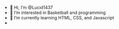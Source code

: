 - 👋 Hi, I’m @Lucid1437
- 👀 I’m interested in Basketball and programming
- 🌱 I’m currently learning HTML, CSS, and Javascript
- 
<!---
Lucid1437/Lucid1437 is a ✨ special ✨ repository because its `README.md` (this file) appears on your GitHub profile.
You can click the Preview link to take a look at your changes.
--->

